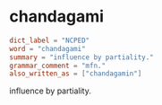 # chandagami

``` toml
dict_label = "NCPED"
word = "chandagami"
summary = "influence by partiality."
grammar_comment = "mfn."
also_written_as = ["chandagamin"]
```

influence by partiality.


